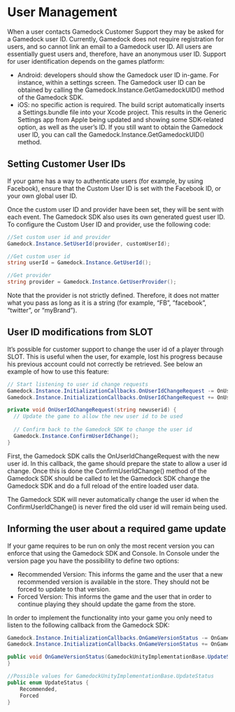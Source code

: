 # User Management

When a user contacts Gamedock Customer Support they may be asked for a Gamedock user ID. Currently, Gamedock does not require registration for users, and so cannot link an email to a Gamedock user ID. All users are essentially guest users and, therefore, have an anonymous user ID.
Support for user identification depends on the games platform:
* Android: developers should show the Gamedock user ID in-game. For instance, within a settings screen. The Gamedock user ID can be obtained by calling the Gamedock.Instance.GetGamedockUID() method of the Gamedock SDK.
* iOS: no specific action is required. The build script automatically inserts a Settings.bundle file into your Xcode project. This results in the Generic Settings app from Apple being updated and showing some SDK-related option, as well as the user’s ID. If you still want to obtain the Gamedock user ID, you can call the Gamedock.Instance.GetGamedockUID() method.

## Setting Customer User IDs

If your game has a way to authenticate users (for example, by using Facebook), ensure that the Custom User ID is set with the Facebook ID, or your own global user ID.

Once the custom user ID and provider have been set, they will be sent with each event. The Gamedock SDK also uses its own generated guest user ID. To configure the Custom User ID and provider, use the following code:

~~~C#
//Set custom user id and provider
Gamedock.Instance.SetUserId(provider, customUserId);

//Get custom user id
string userId = Gamedock.Instance.GetUserId();

//Get provider
string provider = Gamedock.Instance.GetUserProvider();
~~~

Note that the provider is not strictly defined. Therefore, it does not matter what you pass as long as it is a string (for example, “FB”, ”facebook”, “twitter”, or “myBrand”).

## User ID modifications from SLOT

It’s possible for customer support to change the user id of a player through SLOT. This is useful when the user, for example, lost his progress because his previous account could not correctly be retrieved. See below an example of how to use this feature:

~~~C#
// Start listening to user id change requests
Gamedock.Instance.InitializationCallbacks.OnUserIdChangeRequest -= OnUserIdChangeRequest;
Gamedock.Instance.InitializationCallbacks.OnUserIdChangeRequest += OnUserIdChangeRequest;

private void OnUserIdChangeRequest(string newuserid) {
  // Update the game to allow the new user id to be used
  
  // Confirm back to the Gamedock SDK to change the user id
  Gamedock.Instance.ConfirmUserIdChange();
}
~~~

First, the Gamedock SDK calls the OnUserIdChangeRequest with the new user id. In this callback, the game should prepare the state to allow a user id change. Once this is done the ConfirmUserIdChange() method of the Gamedock SDK should be called to let the Gamedock SDK change the Gamedock SDK and do a full reload of the entire loaded user data.

The Gamedock SDK will never automatically change the user id when the ConfirmUserIdChange() is never fired the old user id will remain being used.

## Informing the user about a required game update

If your game requires to be run on only the most recent version you can enforce that using the Gamedock SDK and Console. In Console under the version page you have the possibility to define two options:
* Recommended Version: This informs the game and the user that a new recommended version is available in the store. They should not be forced to update to that version.
* Forced Version: This informs the game and the user that in order to continue playing they should update the game from the store.

In order to implement the functionality into your game you only need to listen to the following callback from the Gamedock SDK:

~~~C#
Gamedock.Instance.InitializationCallbacks.OnGameVersionStatus -= OnGameVersionStatus;
Gamedock.Instance.InitializationCallbacks.OnGameVersionStatus += OnGameVersionStatus;

public void OnGameVersionStatus(GamedockUnityImplementationBase.UpdateStatus status) {
}

//Possible values for GamedockUnityImplementationBase.UpdateStatus
public enum UpdateStatus {
    Recommended,
    Forced
}
~~~